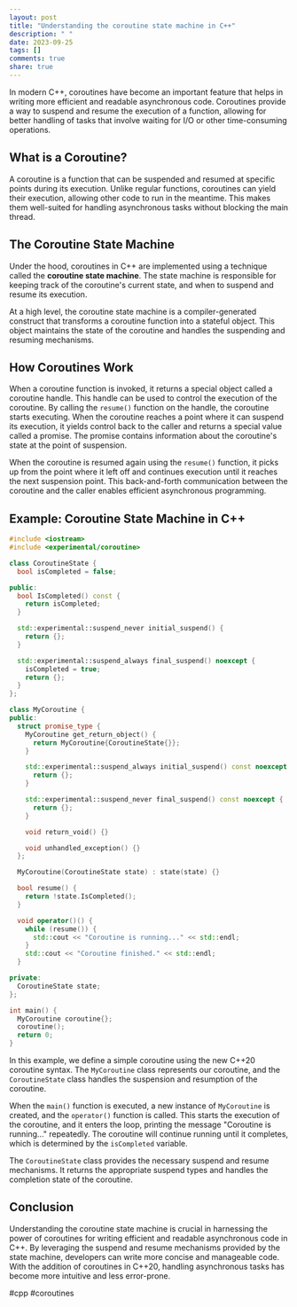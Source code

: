 ```yaml
---
layout: post
title: "Understanding the coroutine state machine in C++"
description: " "
date: 2023-09-25
tags: []
comments: true
share: true
---
```


In modern C++, coroutines have become an important feature that helps in writing more efficient and readable asynchronous code. Coroutines provide a way to suspend and resume the execution of a function, allowing for better handling of tasks that involve waiting for I/O or other time-consuming operations.

## What is a Coroutine?

A coroutine is a function that can be suspended and resumed at specific points during its execution. Unlike regular functions, coroutines can yield their execution, allowing other code to run in the meantime. This makes them well-suited for handling asynchronous tasks without blocking the main thread.

## The Coroutine State Machine

Under the hood, coroutines in C++ are implemented using a technique called the **coroutine state machine**. The state machine is responsible for keeping track of the coroutine's current state, and when to suspend and resume its execution.

At a high level, the coroutine state machine is a compiler-generated construct that transforms a coroutine function into a stateful object. This object maintains the state of the coroutine and handles the suspending and resuming mechanisms.

## How Coroutines Work

When a coroutine function is invoked, it returns a special object called a coroutine handle. This handle can be used to control the execution of the coroutine. By calling the `resume()` function on the handle, the coroutine starts executing. When the coroutine reaches a point where it can suspend its execution, it yields control back to the caller and returns a special value called a promise. The promise contains information about the coroutine's state at the point of suspension.

When the coroutine is resumed again using the `resume()` function, it picks up from the point where it left off and continues execution until it reaches the next suspension point. This back-and-forth communication between the coroutine and the caller enables efficient asynchronous programming.

## Example: Coroutine State Machine in C++

```cpp
#include <iostream>
#include <experimental/coroutine>

class CoroutineState {
  bool isCompleted = false;

public:
  bool IsCompleted() const {
    return isCompleted;
  }

  std::experimental::suspend_never initial_suspend() {
    return {};
  }

  std::experimental::suspend_always final_suspend() noexcept {
    isCompleted = true;
    return {};
  }
};

class MyCoroutine {
public:
  struct promise_type {
    MyCoroutine get_return_object() {
      return MyCoroutine{CoroutineState{}};
    }

    std::experimental::suspend_always initial_suspend() const noexcept {
      return {};
    }

    std::experimental::suspend_never final_suspend() const noexcept {
      return {};
    }

    void return_void() {}

    void unhandled_exception() {}
  };

  MyCoroutine(CoroutineState state) : state(state) {}

  bool resume() {
    return !state.IsCompleted();
  }

  void operator()() {
    while (resume()) {
      std::cout << "Coroutine is running..." << std::endl;
    }
    std::cout << "Coroutine finished." << std::endl;
  }

private:
  CoroutineState state;
};

int main() {
  MyCoroutine coroutine{};
  coroutine();
  return 0;
}
```

In this example, we define a simple coroutine using the new C++20 coroutine syntax. The `MyCoroutine` class represents our coroutine, and the `CoroutineState` class handles the suspension and resumption of the coroutine.

When the `main()` function is executed, a new instance of `MyCoroutine` is created, and the `operator()` function is called. This starts the execution of the coroutine, and it enters the loop, printing the message "Coroutine is running..." repeatedly. The coroutine will continue running until it completes, which is determined by the `isCompleted` variable.

The `CoroutineState` class provides the necessary suspend and resume mechanisms. It returns the appropriate suspend types and handles the completion state of the coroutine.

## Conclusion

Understanding the coroutine state machine is crucial in harnessing the power of coroutines for writing efficient and readable asynchronous code in C++. By leveraging the suspend and resume mechanisms provided by the state machine, developers can write more concise and manageable code. With the addition of coroutines in C++20, handling asynchronous tasks has become more intuitive and less error-prone.

#cpp #coroutines